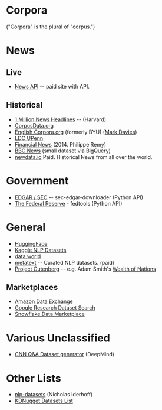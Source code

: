 # Corpora
("Corpora" is the plural of "corpus.")

# News
## Live
* [News API](https://newsapi.org/) -- paid site with API.

## Historical
* [1 Million News Headlines](https://dataverse.harvard.edu/dataset.xhtml?persistentId=doi:10.7910/DVN/SYBGZL) -- (Harvard)
* [CorpusData.org](https://www.corpusdata.org/corpora.asp)
* [English Corpora.org](https://www.english-corpora.org/) (formerly BYU) ([Mark Davies](https://www.mark-davies.org/))
* [LDC UPenn](https://catalog.ldc.upenn.edu/byyear#2022)
* [Financial News](https://github.com/philipperemy/financial-news-dataset) (2014. Philippe Remy)
* [BBC News]() (small dataset via BigQuery)
* [newdata.io](https://newsdata.io/historical-news-download) Paid. Historical News from all over the world.
# Government
* [EDGAR / SEC](https://pypi.org/project/sec-edgar-downloader/) -- sec-edgar-downloader (Python API)
* [The Federal Reserve](https://pypi.org/project/FedTools/) - fedtools (Python API)

# General
* [HuggingFace](https://huggingface.co/datasets/viewer/)
* [Kaggle NLP Datasets](https://www.kaggle.com/datasets?tags=13204-NLP)
* [data.world](https://data.world/)
* [metatext](https://metatext.io/datasets) -- Curated NLP datasets. (paid)
* [Project Gutenberg](https://www.gutenberg.org/) -- e.g. Adam Smith's [Wealth of Nations](https://www.gutenberg.org/ebooks/3300)
## Marketplaces
* [Amazon Data Exchange](https://aws.amazon.com/marketplace)
* [Google Research Dataset Search](https://datasetsearch.research.google.com/)
* [Snowflake Data Marketplace](https://www.snowflake.com/data-marketplace/)


# Various Unclassified
* [CNN Q&A Dataset generator](https://github.com/google-deepmind/rc-data) (DeepMind)


# Other Lists
* [nlp-datasets](https://github.com/niderhoff/nlp-datasets) (Nicholas Iderhoff)
* [KDNugget Datasets List](https://www.kdnuggets.com/datasets/index.html)
